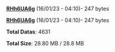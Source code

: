 [**RHh6UA6g**](/data/RHh6UA6g.txt) (16/01/23 - 04:10)- 247 bytes

[**RHh6UA6g**](/data/RHh6UA6g.txt) (16/01/23 - 04:10)- 247 bytes

**Total Datas**: 4631

**Total Size**: 28.80 MB / 28.8 MB